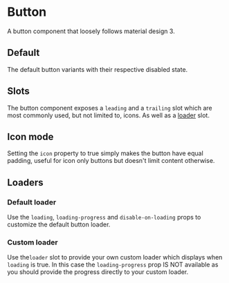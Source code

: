 
<script setup>
import BasicButton from "../../examples/KonButton/BasicButton.vue";
import ButtonLoader from "../../examples/KonButton/ButtonLoader.vue";
import CustomLoader from "../../examples/KonButton/CustomLoader.vue";
import IconOnly from "../../examples/KonButton/IconOnly.vue";
import IconSlots from "../../examples/KonButton/IconSlots.vue";
</script>

# Button

A button component that loosely follows material design 3.

## Default

The default button variants with their respective disabled state.

<DocExample>
<BasicButton />
<template #code>

<<< @/../examples/KonButton/BasicButton.vue

</template>
</DocExample>

## Slots

The button component exposes a `leading` and a `trailing` slot which are most commonly used, but not limited to, icons. As well as a [loader](#custom-loader) slot.

<DocExample>
<template #code>

<<< @/../examples/KonButton/IconSlots.vue

</template>
<IconSlots />
</DocExample>


## Icon mode

Setting the `icon` property to true simply makes the button have equal padding, useful for icon only buttons but doesn't limit content otherwise.

<DocExample>
<template #code>

<<< @/../examples/KonButton/IconOnly.vue

</template>
<IconOnly />
</DocExample>

## Loaders

### Default loader

Use the `loading`, `loading-progress` and `disable-on-loading` props to customize the default button loader.

<DocExample>
<ButtonLoader />
<template #code>

<<< @/../examples/KonButton/ButtonLoader.vue

</template>
</DocExample>

### Custom loader

Use the`loader` slot to provide your own custom loader which displays when `loading` is true. In this case the `loading-progress` prop IS NOT available as you should provide the progress directly to your custom loader.

<DocExample>
<template #code>

<<< @/../examples/KonButton/CustomLoader.vue

</template>
<CustomLoader />
</DocExample>